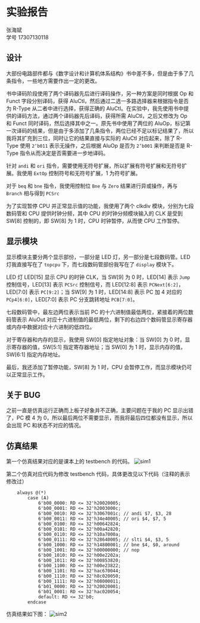 # 实验报告

张海斌  
学号 17307130118

## 设计

大部份电路部件都与《数字设计和计算机体系结构》书中差不多，但是由于多了几条指令，一些地方需要作出一定的更改。

书中译码阶段使用了两个译码器先后进行译码操作，另一种方案是同时根据 Op 和 Funct 字段分别译码，获得 AluCtl，然后通过二选一多路选择器来根据指令是否为 R-Type 从二者中进行选择，获得正确的 AluCtl。在实验中，我先使用书中提供的译码方法，通过两个译码器先后译码，获得所需 AluCtl，之后又修改为 Op 和 Funct 同时译码，然后选择其中之一。原先书中使用了两位的 AluOp，标记第一次译码的结果，但是由于多添加了几条指令，两位已经不足以标记结果了，所以我将其扩充到三位，同时让它的结果直接与实际的 AluCtl 对应起来，除了 R-Type 使用 `2‘b011` 表示无操作，之后根据 AluOp 是否为 `2’b001` 来判断是否是 R-Type 指令从而决定是否需要进一步地译码。

针对 `andi` 和 `ori` 指令，需要使用无符号扩展，所以扩展有符号扩展和无符号扩展。我使用 `ExtOp` 控制符号和无符号扩展，1 为符号扩展。

对于 `beq` 和 `bne` 指令，我使用控制位 `Bne` 与 `Zero` 结果进行异或操作，再与 `Branch` 相与得到 `PCSrc`

为了实现暂停 CPU 并正常显示值的功能，我使用了两个 clkdiv 模块，分别为七段数码管和 CPU 提供时钟分频，其中 CPU 的时钟分频模块输入的 CLK 是受到 SW[8] 控制的，即 SW[8] 为 1 时，CPU 时钟暂停，从而使 CPU 工作暂停。

## 显示模块

显示模块主要分两个显示部份，一部分是 LED 灯，另一部分是七段数码管。LED 灯我直接写在了 `topcpu` 下，而七段数码管部份我写在了 `display` 模块下。

LED 灯 LED[15] 显示 CPU 的时钟 CLK，当 SW[9] 为 0 时，LED[14] 表示 `Jump` 控制信号，LED[13] 表示 `PCSrc` 控制信号，而 LED[12:8] 表示 `PCNext[6:2]`，LED[7:0] 表示 `PC[9:2]`；当 SW[9] 为 1 时，LED[14:8] 表示 PC 加 4 对应的 `PCp4[6:0]`，LED[7:0] 表示 PC 分支跳转地址 `PCB[7:0]`。

七段数码管中，最左边两位表示当前 PC 的十六进制值最低两位，紧接着的两位数码管表示 AluOut 对应十六进制值的最低两位，剩下的右边四个数码管显示寄存器或内存中数据对应十六进制的低四位。

对于寄存器和内存的显示，我使用 SW[0] 指定地址对象：当 SW[0] 为 0 时，显示寄存器的值，SW[5:1] 指定寄存器地址；当 SW[0] 为 1 时，显示内存的值，SW[6:1] 指定内存地址。

最后，我还添加了暂停功能，SW[8] 为 1 时，CPU 会暂停工作，而显示模块仍可以正常显示工作。

## 关于 BUG

之前一直是仿真运行正确而上板子好象并不正确，主要问题在于我的 PC 显示出错了，PC 模 4 为 0，所以最后两位不需要显示，而我将最后四位都没有显示，所以会出现 PC 和状态不对应的情况。

## 仿真结果

第一个仿真结果对应的是课本上的 testbench 的代码。
![sim1](1.png)

第二个仿真对应代码为修改 testbench 代码，具体更改见以下代码（注释的表示修改过）
```
	always @(*)
		case (A)
			6'b00_0000: RD <= 32'h20020005;
			6'b00_0001: RD <= 32'h2003000c;
			6'b00_0010: RD <= 32'h3067001c; // andi $7, $3, 28
			6'b00_0011: RD <= 32'h34e40005; // ori $4, $7, 5
			6'b00_0100: RD <= 32'h00642824;
			6'b00_0101: RD <= 32'h00a42820;
			6'b00_0110: RD <= 32'h10a7000a;
			6'b00_0111: RD <= 32'h28640005; // slti $4, $3, 5
			6'b00_1000: RD <= 32'h14800001; // bne $4, $0, around
			6'b00_1001: RD <= 32'h00000000; // nop
			6'b00_1010: RD <= 32'h00e2202a;
			6'b00_1011: RD <= 32'h00853820;
			6'b00_1100: RD <= 32'h00e23822;
			6'b00_1101: RD <= 32'hac670044;
			6'b00_1110: RD <= 32'h8c020050;
			6'b00_1111: RD <= 32'h08000011;
			6'b01_0000: RD <= 32'h20020001;
			6'b01_0001: RD <= 32'hac020054;
			default: RD <= 32'b0;
		endcase
```
仿真结果如下图：
![sim2](2.png)
